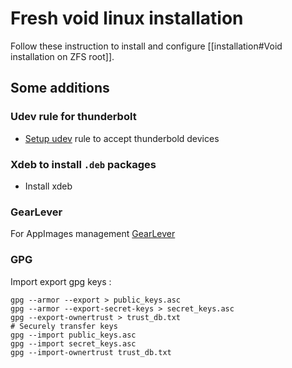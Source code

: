 # Fresh void linux installation

Follow these instruction to install and configure [[installation#Void installation on ZFS root]].

## Some additions

### Udev rule for thunderbolt

* [Setup udev](https://wiki.archlinux.org/title/Thunderbolt#:~:text=plasma%2Dthunderbolt%20package-,Automatically%20connect%20any%20device,-Users%20who%20just) rule to accept thunderbold devices

### Xdeb to install `.deb` packages

* Install xdeb

### GearLever

For AppImages management [GearLever](https://flathub.org/apps/it.mijorus.gearlever)

### GPG

Import export gpg keys :

```fish
gpg --armor --export > public_keys.asc
gpg --armor --export-secret-keys > secret_keys.asc
gpg --export-ownertrust > trust_db.txt
# Securely transfer keys
gpg --import public_keys.asc
gpg --import secret_keys.asc
gpg --import-ownertrust trust_db.txt
```
